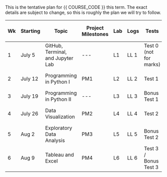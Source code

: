 This is the tentative plan for {{ COURSE_CODE }} this term.
The exact details are subject to change, so this is roughly the plan we will try to follow.

| Wk | Starting | Topic                             | Project Milestones | Lab | Logs | Tests                  | Concepts tested on Test        |
|----|----------|-----------------------------------|--------------------|-----|------|------------------------|--------------------------------|
| 1  | July 5   | GitHub, Terminal, and Jupyter Lab | ---                | L1  | LL 1 | Test 0 (not for marks) | Course Policies and Procedures |
| 2  | July 12  | Programming in Python I           | PM1                | L2  | LL 2 | Test 1                 | Git and Python Programming             |
| 3  | July 19  | Programming in Python II          | ---                | L3  | LL 3 | Bonus Test 1           |                                |
| 4  | July 26  | Data Visualization                | PM2                | L4  | LL 4 | Test 2                 | Python, Pandas, and EDA        |
| 5  | Aug 2    | Exploratory Data Analysis         | PM3                | L5  | LL 5 | Bonus Test 2           |                                |
| 6  | Aug 9    | Tableau and Excel                 | PM4                | L6  | LL 6 | Test 3 / Bonus Test 3  | Data Visualization and Excel   |